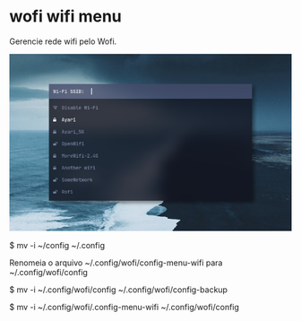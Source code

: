 # wofi wifi menu
Gerencie rede wifi pelo Wofi.

![Screenshot of rofi-wifi-menu](usr/share/doc/wofi-wifi/wofi-wifi-menu.png)

$ mv -i  ~/config  ~/.config
 
Renomeia o arquivo ~/.config/wofi/config-menu-wifi para ~/.config/wofi/config

$ mv -i ~/.config/wofi/config ~/.config/wofi/config-backup

$ mv -i ~/.config/wofi/.config-menu-wifi ~/.config/wofi/config
